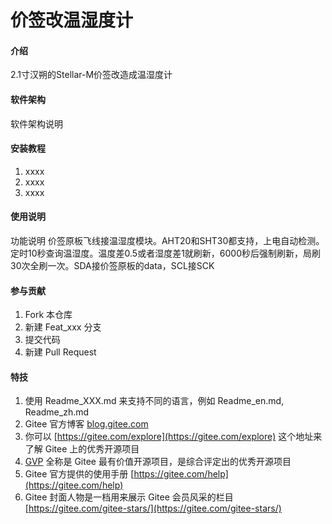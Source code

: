 # 价签改温湿度计

#### 介绍
2.1寸汉朔的Stellar-M价签改造成温湿度计
#### 软件架构
软件架构说明


#### 安装教程

1.  xxxx
2.  xxxx
3.  xxxx

#### 使用说明
功能说明
价签原板飞线接温湿度模块。AHT20和SHT30都支持，上电自动检测。定时10秒查询温湿度。温度差0.5或者湿度差1就刷新，6000秒后强制刷新，局刷30次全刷一次。SDA接价签原板的data，SCL接SCK


#### 参与贡献

1.  Fork 本仓库
2.  新建 Feat_xxx 分支
3.  提交代码
4.  新建 Pull Request


#### 特技

1.  使用 Readme\_XXX.md 来支持不同的语言，例如 Readme\_en.md, Readme\_zh.md
2.  Gitee 官方博客 [blog.gitee.com](https://blog.gitee.com)
3.  你可以 [https://gitee.com/explore](https://gitee.com/explore) 这个地址来了解 Gitee 上的优秀开源项目
4.  [GVP](https://gitee.com/gvp) 全称是 Gitee 最有价值开源项目，是综合评定出的优秀开源项目
5.  Gitee 官方提供的使用手册 [https://gitee.com/help](https://gitee.com/help)
6.  Gitee 封面人物是一档用来展示 Gitee 会员风采的栏目 [https://gitee.com/gitee-stars/](https://gitee.com/gitee-stars/)
